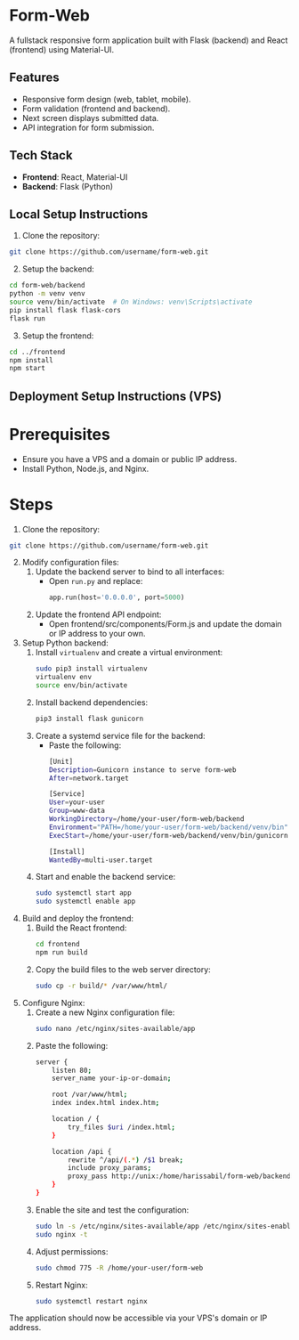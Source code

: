 # Form-Web
A fullstack responsive form application built with Flask (backend) and React (frontend) using Material-UI.

## Features
- Responsive form design (web, tablet, mobile).
- Form validation (frontend and backend).
- Next screen displays submitted data.
- API integration for form submission.

## Tech Stack
- **Frontend**: React, Material-UI
- **Backend**: Flask (Python)

## Local Setup Instructions
1. Clone the repository:
```bash
git clone https://github.com/username/form-web.git
```
2. Setup the backend:
```bash
cd form-web/backend
python -m venv venv
source venv/bin/activate  # On Windows: venv\Scripts\activate
pip install flask flask-cors
flask run
```
3. Setup the frontend:
```bash
cd ../frontend
npm install
npm start
```

## Deployment Setup Instructions (VPS)
# Prerequisites
- Ensure you have a VPS and a domain or public IP address.
- Install Python, Node.js, and Nginx.

# Steps
1. Clone the repository:
```bash
git clone https://github.com/username/form-web.git
```
2. Modify configuration files:
   1. Update the backend server to bind to all interfaces:
      - Open `run.py` and replace:
        ```python
        app.run(host='0.0.0.0', port=5000)
        ```
   2. Update the frontend API endpoint:
      - Open frontend/src/components/Form.js and update the domain or IP address to your own.
3. Setup Python backend:
   1. Install `virtualenv` and create a virtual environment:
      ```bash
      sudo pip3 install virtualenv
      virtualenv env
      source env/bin/activate
      ```
   2. Install backend dependencies:
      ```bash
      pip3 install flask gunicorn
      ```
   3. Create a systemd service file for the backend:
      - Paste the following:
        ```bash
        [Unit]
        Description=Gunicorn instance to serve form-web
        After=network.target

        [Service]
        User=your-user
        Group=www-data
        WorkingDirectory=/home/your-user/form-web/backend
        Environment="PATH=/home/your-user/form-web/backend/venv/bin"
        ExecStart=/home/your-user/form-web/backend/venv/bin/gunicorn --workers 3 --bind unix:app.sock -m 007 run:app

        [Install]
        WantedBy=multi-user.target
        ```
   4. Start and enable the backend service:
      ```bash
      sudo systemctl start app
      sudo systemctl enable app
      ```
4. Build and deploy the frontend:
   1. Build the React frontend:
      ```bash
      cd frontend
      npm run build
      ```
   2. Copy the build files to the web server directory:
      ```bash
      sudo cp -r build/* /var/www/html/
      ```
5. Configure Nginx:
   1. Create a new Nginx configuration file:
      ```bash
      sudo nano /etc/nginx/sites-available/app
      ```
   2. Paste the following:
      ```bash
      server {
          listen 80;
          server_name your-ip-or-domain;

          root /var/www/html;
          index index.html index.htm;

          location / {
              try_files $uri /index.html;
          }

          location /api {
              rewrite ^/api/(.*) /$1 break;
              include proxy_params;
              proxy_pass http://unix:/home/harissabil/form-web/backend/app.sock;
          }
      }
      ```
   3. Enable the site and test the configuration:
      ```bash
      sudo ln -s /etc/nginx/sites-available/app /etc/nginx/sites-enabled/
      sudo nginx -t
      ```
   4. Adjust permissions:
      ```bash
      sudo chmod 775 -R /home/your-user/form-web
      ```
   5. Restart Nginx:
      ```bash
      sudo systemctl restart nginx
      ```
The application should now be accessible via your VPS's domain or IP address.
